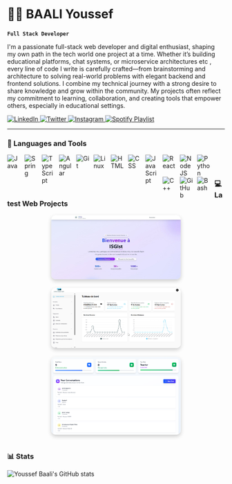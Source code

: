 # 👨‍💻 BAALI Youssef

**`Full Stack Developer`**

I'm a passionate full-stack web developer and digital enthusiast, shaping my own path in the tech world one project at a time. Whether it’s building educational platforms, chat systems, or microservice architectures etc , every line of code I write is carefully crafted—from brainstorming and architecture to solving real-world problems with elegant backend and frontend solutions. I combine my technical journey with a strong desire to share knowledge and grow within the community. My projects often reflect my commitment to learning, collaboration, and creating tools that empower others, especially in educational settings.
   <p align="left">
   <!-- LinkedIn -->
   <a href="https://www.linkedin.com/in/youssef-baali/" target="_blank">
      <img alt="LinkedIn" title="My LinkedIn" src="https://custom-icon-badges.demolab.com/badge/LinkedIn-Profile-blue?style=for-the-badge&logo=linkedin&logoColor=white"/>
   </a>

   <!-- Twitter -->
   <a href="https://x.com/Yooussef512" target="_blank">
      <img alt="Twitter" title="My Twitter" src="https://custom-icon-badges.demolab.com/badge/Twitter-Profile-1DA1F2?style=for-the-badge&logo=twitter&logoColor=white"/>
   </a>

   <!-- Instagram -->
   <a href="https://www.instagram.com/youssef_baalii/" target="_blank">
      <img alt="Instagram" title="My Instagram" src="https://custom-icon-badges.demolab.com/badge/Instagram-Profile-E4405F?style=for-the-badge&logo=instagram&logoColor=white"/>
   </a>

   <!-- Spotify Playlist -->
   <a href="https://open.spotify.com/playlist/70U8696awL9kwcAIgmhMry?si=9434d7420152441c" target="_blank">
      <img alt="Spotify Playlist" title="My Favorite Spotify Playlist" src="https://custom-icon-badges.demolab.com/badge/My%20Spotify%20Playlist-1DB954?style=for-the-badge&logo=spotify&logoColor=white"/>
   </a>
</p>

---

### 🧰 Languages and Tools

<img align="left" alt="Java" width="30px" style="padding-right:10px;" src="https://cdn.jsdelivr.net/gh/devicons/devicon/icons/java/java-original.svg"/>
<img align="left" alt="Spring" width="30px" style="padding-right:10px;" src="https://cdn.jsdelivr.net/gh/devicons/devicon/icons/spring/spring-original.svg" />
<img align="left" alt="TypeScript" width="30px" style="padding-right:10px;" src="https://cdn.jsdelivr.net/gh/devicons/devicon/icons/typescript/typescript-plain.svg" />
<img align="left" alt="Angular" width="30px" style="padding-right:10px;" src="https://cdn.jsdelivr.net/gh/devicons/devicon/icons/angularjs/angularjs-plain.svg" />
<img align="left" alt="Git" width="30px" style="padding-right:10px;" src="https://cdn.jsdelivr.net/gh/devicons/devicon/icons/git/git-original.svg" />
<img align="left" alt="Linux" width="30px" style="padding-right:10px;" src="https://cdn.jsdelivr.net/gh/devicons/devicon/icons/linux/linux-original.svg" />
<img align="left" alt="HTML" width="30px" style="padding-right:10px;" src="https://cdn.jsdelivr.net/gh/devicons/devicon/icons/html5/html5-plain.svg" />
<img align="left" alt="CSS" width="30px" style="padding-right:10px;" src="https://cdn.jsdelivr.net/gh/devicons/devicon/icons/css3/css3-plain.svg" />
<img align="left" alt="JavaScript" width="30px" style="padding-right:10px;" src="https://cdn.jsdelivr.net/gh/devicons/devicon/icons/javascript/javascript-plain.svg" />
<img align="left" alt="React" width="30px" style="padding-right:10px;" src="https://cdn.jsdelivr.net/gh/devicons/devicon/icons/react/react-original.svg" />
<img align="left" alt="NodeJS" width="30px" style="padding-right:10px;" src="https://cdn.jsdelivr.net/gh/devicons/devicon/icons/nodejs/nodejs-original.svg" />
<img align="left" alt="Python" width="30px" style="padding-right:10px;" src="https://cdn.jsdelivr.net/gh/devicons/devicon/icons/python/python-plain.svg" />
<img align="left" alt="C++" width="30px" style="padding-right:10px;" src="https://cdn.jsdelivr.net/gh/devicons/devicon/icons/cplusplus/cplusplus-line.svg" />
<img align="left" alt="GitHub" width="30px" style="padding-right:10px;" src="https://cdn.jsdelivr.net/gh/devicons/devicon/icons/github/github-original.svg" />
<img align="left" alt="Bash" width="30px" style="padding-right:10px;" src="https://cdn.jsdelivr.net/gh/devicons/devicon/icons/bash/bash-original.svg" />
<br />

#

### 💻 Latest Web Projects

<!-- BEGIN PROJECTS-CARDS -->
<div style="display: flex; flex-wrap: wrap; gap: 20px; justify-content: center;">

  <!-- ISG1st Educational Platform -->
  <img src="assets/IsgistProject.jpg" alt="ISG1st Project" style="width: 300px; border-radius: 10px; box-shadow: 0 4px 10px rgba(0,0,0,0.2);"/>

  <!-- E-Facturation System -->
  <img src="assets/ProjectFacturation.png" alt="E-Facturation System" style="width: 300px; border-radius: 10px; box-shadow: 0 4px 10px rgba(0,0,0,0.2);"/>


  <!-- Real-time Chat App -->
  <img src="assets/chatSC.png" alt="Chat System" style="width: 300px; border-radius: 10px; box-shadow: 0 4px 10px rgba(0,0,0,0.2);"/>
</div>
<!-- END PROJECTS-CARDS -->



#

### 📊 Stats

![Youssef Baali's GitHub stats](https://github-readme-stats.vercel.app/api?username=YSFBAL&show_icons=true&theme=gruvbox)

